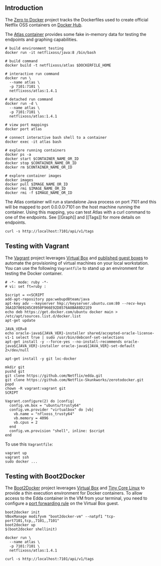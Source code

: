 ## Introduction

The [Zero to Docker](https://github.com/Netflix-Skunkworks/zerotodocker) project tracks the Dockerfiles used to create official Netflix OSS containers on [Docker Hub](https://registry.hub.docker.com/repos/netflixoss/).

The [Atlas container](https://github.com/Netflix-Skunkworks/zerotodocker/wiki/Atlas) provides some fake in-memory data for testing the endpoints and graphing capabilities.

```
# build environment testing
docker run -it netflixoss/java:8 /bin/bash

# build command
docker build -t netflixoss/atlas $DOCKERFILE_HOME

# interactive run command
docker run \
  --name atlas \
  -p 7101:7101 \
  netflixoss/atlas:1.4.1

# detached run command
docker run -d \
  --name atlas \
  -p 7101:7101 \
  netflixoss/atlas:1.4.1

# view port mappings
docker port atlas

# connect interactive bash shell to a container
docker exec -it atlas bash

# explore running containers
docker ps -a
docker start $CONTAINER_NAME_OR_ID
docker stop $CONTAINER_NAME_OR_ID
docker rm $CONTAINER_NAME_OR_ID

# explore container images
docker images
docker pull $IMAGE_NAME_OR_ID
docker rmi $IMAGE_NAME_OR_ID
docker rmi -f $IMAGE_NAME_OR_ID
```

The Atlas container will run a standalone Java process on port 7101 and this will be mapped to port 0.0.0.0:7101 on the host machine running the container.  Using this mapping, you can test Atlas with a curl command to one of the endpoints.  See [[Graph]] and [[Tags]] for more details on endpoints.

```
curl -s http://localhost:7101/api/v1/tags
```

## Testing with Vagrant

The [Vagrant](https://www.vagrantup.com/) project leverages [Virtual Box](https://www.virtualbox.org/) and [published guest boxes](https://vagrantcloud.com/boxes/search) to automate the provisioning of virtual machines on your local workstation.  You can use the following `Vagrantfile` to stand up an environment for testing the Docker container.

```
# -*- mode: ruby -*-
# vi: set ft=ruby :

$script = <<SCRIPT
add-apt-repository ppa:webupd8team/java
apt-key adv --keyserver hkp://keyserver.ubuntu.com:80 --recv-keys 36A1D7869245C8950F966E92D8576A8BA88D21E9
echo deb https://get.docker.com/ubuntu docker main > /etc/apt/sources.list.d/docker.list
apt-get update

JAVA_VER=8
echo oracle-java${JAVA_VER}-installer shared/accepted-oracle-license-v1-1 select true | sudo /usr/bin/debconf-set-selections
apt-get install -y --force-yes --no-install-recommends oracle-java${JAVA_VER}-installer oracle-java${JAVA_VER}-set-default 2>/dev/null

apt-get install -y git lxc-docker

mkdir git
pushd git
git clone https://github.com/Netflix/edda.git
git clone https://github.com/Netflix-Skunkworks/zerotodocker.git
popd
chown -R vagrant:vagrant git
SCRIPT

Vagrant.configure(2) do |config|
  config.vm.box = "ubuntu/trusty64"
  config.vm.provider "virtualbox" do |vb|
    vb.name = "nflxoss_trusty64"
    vb.memory = 4096
    vb.cpus = 2
  end
  config.vm.provision "shell", inline: $script
end
```

To use this `Vagrantfile`:

```
vagrant up
vagrant ssh
sudo docker ...
```

## Testing with Boot2Docker

The [Boot2Docker](http://boot2docker.io/) project leverages [Virtual Box](https://www.virtualbox.org/) and [Tiny Core Linux](http://distro.ibiblio.org/tinycorelinux/) to provide a thin execution environment for Docker containers.  To allow access to the Edda container in the VM from your terminal, you need to configure a [port forwarding rule](https://github.com/docker/docker/issues/4007) on the Virtual Box guest.

```
boot2docker init
VBoxManage modifyvm "boot2docker-vm" --natpf1 "tcp-port7101,tcp,,7101,,7101"
boot2docker up
$(boot2docker shellinit)

docker run \
  --name atlas \
  -p 7101:7101 \
  netflixoss/atlas:1.4.1

curl -s http://localhost:7101/api/v1/tags
```